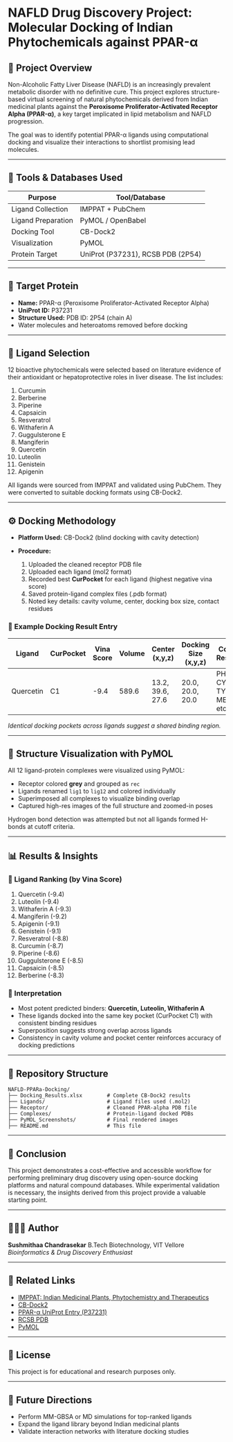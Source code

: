 # NAFLD Drug Discovery Project: Molecular Docking of Indian Phytochemicals against PPAR-α

## 🧠 Project Overview

Non-Alcoholic Fatty Liver Disease (NAFLD) is an increasingly prevalent metabolic disorder with no definitive cure. This project explores structure-based virtual screening of natural phytochemicals derived from Indian medicinal plants against the **Peroxisome Proliferator-Activated Receptor Alpha (PPAR-α)**, a key target implicated in lipid metabolism and NAFLD progression.

The goal was to identify potential PPAR-α ligands using computational docking and visualize their interactions to shortlist promising lead molecules.

---

## 🧪 Tools & Databases Used

| Purpose            | Tool/Database              |
| ------------------ | -------------------------- |
| Ligand Collection  | IMPPAT + PubChem           |
| Ligand Preparation | PyMOL / OpenBabel          |
| Docking Tool       | CB-Dock2                   |
| Visualization      | PyMOL                      |
| Protein Target     | UniProt (P37231), RCSB PDB (2P54) |

---

## 🧬 Target Protein

* **Name:** PPAR-α (Peroxisome Proliferator-Activated Receptor Alpha)
* **UniProt ID:** P37231
* **Structure Used:** PDB ID: 2P54 (chain A)
* Water molecules and heteroatoms removed before docking

---

## 🌿 Ligand Selection

12 bioactive phytochemicals were selected based on literature evidence of their antioxidant or hepatoprotective roles in liver disease. The list includes:

1. Curcumin
2. Berberine
3. Piperine
4. Capsaicin
5. Resveratrol
6. Withaferin A
7. Guggulsterone E
8. Mangiferin
9. Quercetin
10. Luteolin
11. Genistein
12. Apigenin

All ligands were sourced from IMPPAT and validated using PubChem. They were converted to suitable docking formats using CB-Dock2.

---

## ⚙️ Docking Methodology

* **Platform Used:** CB-Dock2 (blind docking with cavity detection)
* **Procedure:**

  1. Uploaded the cleaned receptor PDB file
  2. Uploaded each ligand (mol2 format)
  3. Recorded best **CurPocket** for each ligand (highest negative vina score)
  4. Saved protein-ligand complex files (.pdb format)
  5. Noted key details: cavity volume, center, docking box size, contact residues

### 📄 Example Docking Result Entry

| Ligand    | CurPocket | Vina Score | Volume | Center (x,y,z)   | Docking Size (x,y,z) | Contact Residues                     |
| --------- | --------- | ---------- | ------ | ---------------- | -------------------- | ------------------------------------ |
| Quercetin | C1        | -9.4       | 589.6  | 13.2, 39.6, 27.6 | 20.0, 20.0, 20.0     | PHE273, CYS276, TYR334, MET330, etc. |

*Identical docking pockets across ligands suggest a shared binding region.*

---

## 🧬 Structure Visualization with PyMOL

All 12 ligand-protein complexes were visualized using PyMOL:

* Receptor colored **grey** and grouped as `rec`
* Ligands renamed `lig1` to `lig12` and colored individually
* Superimposed all complexes to visualize binding overlap
* Captured high-res images of the full structure and zoomed-in poses

Hydrogen bond detection was attempted but not all ligands formed H-bonds at cutoff criteria.

---

## 📊 Results & Insights

### 🔽 Ligand Ranking (by Vina Score)

1. Quercetin (-9.4)
2. Luteolin (-9.4)
3. Withaferin A (-9.3)
4. Mangiferin (-9.2)
5. Apigenin (-9.1)
6. Genistein (-9.1)
7. Resveratrol (-8.8)
8. Curcumin (-8.7)
9. Piperine (-8.6)
10. Guggulsterone E (-8.5)
11. Capsaicin (-8.5)
12. Berberine (-8.3)

### 🧠 Interpretation

* Most potent predicted binders: **Quercetin, Luteolin, Withaferin A**
* These ligands docked into the same key pocket (CurPocket C1) with consistent binding residues
* Superposition suggests strong overlap across ligands
* Consistency in cavity volume and pocket center reinforces accuracy of docking predictions

---

## 📁 Repository Structure

```
NAFLD-PPARa-Docking/
├── Docking_Results.xlsx        # Complete CB-Dock2 results
├── Ligands/                    # Ligand files used (.mol2)
├── Receptor/                   # Cleaned PPAR-alpha PDB file
├── Complexes/                  # Protein-ligand docked PDBs
├── PyMOL_Screenshots/          # Final rendered images
├── README.md                   # This file
```

---

## 📌 Conclusion

This project demonstrates a cost-effective and accessible workflow for performing preliminary drug discovery using open-source docking platforms and natural compound databases. While experimental validation is necessary, the insights derived from this project provide a valuable starting point.

---

## 🙋🏻‍♀️ Author

**Sushmithaa Chandrasekar**
B.Tech Biotechnology, VIT Vellore
*Bioinformatics & Drug Discovery Enthusiast*

---

## 🔗 Related Links

* [IMPPAT: Indian Medicinal Plants, Phytochemistry and Therapeutics](https://cb.imsc.res.in/imppat/)
* [CB-Dock2](https://cadd.labshare.cn/cb-dock2/)
* [PPAR-α UniProt Entry (P37231)](https://www.uniprot.org/uniprot/P37231)
* [RCSB PDB](https://www.rcsb.org/)
* [PyMOL](https://pymol.org/2/)

---

## 📣 License

This project is for educational and research purposes only.

---

## 🧭 Future Directions

* Perform MM-GBSA or MD simulations for top-ranked ligands
* Expand the ligand library beyond Indian medicinal plants
* Validate interaction networks with literature docking studies
